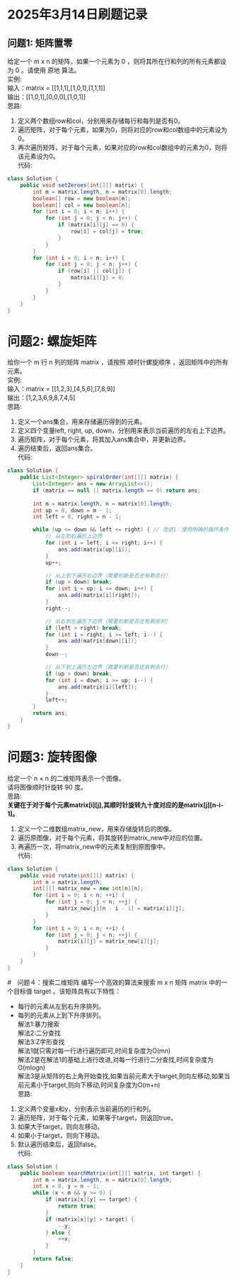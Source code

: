 # 2025年3月14日刷题记录
## 问题1: 矩阵置零
给定一个 m x n 的矩阵，如果一个元素为 0 ，则将其所在行和列的所有元素都设为 0 。请使用 原地 算法。  
实例:  
输入：matrix = [[1,1,1],[1,0,1],[1,1,1]]  
输出：[[1,0,1],[0,0,0],[1,0,1]]  
思路:  
1. 定义两个数组row和col，分别用来存储每行和每列是否有0。  
2. 遍历矩阵，对于每个元素，如果为0，则将对应的row和col数组中的元素设为0。  
3. 再次遍历矩阵，对于每个元素，如果对应的row和col数组中的元素为0，则将该元素设为0。  
代码:  
```java
class Solution {
    public void setZeroes(int[][] matrix) {
        int m = matrix.length, n = matrix[0].length;
        boolean[] row = new boolean[m];
        boolean[] col = new boolean[n];
        for (int i = 0; i < m; i++) {
            for (int j = 0; j < n; j++) {
                if (matrix[i][j] == 0) {
                    row[i] = col[j] = true;
                }
            }
        }
        for (int i = 0; i < m; i++) {
            for (int j = 0; j < n; j++) {
                if (row[i] || col[j]) {
                    matrix[i][j] = 0;
                }
            }
        }
    }
}
```
# 问题2: 螺旋矩阵  
给你一个 m 行 n 列的矩阵 matrix ，请按照 顺时针螺旋顺序 ，返回矩阵中的所有元素。  
实例:  
输入：matrix = [[1,2,3],[4,5,6],[7,8,9]]  
输出：[1,2,3,6,9,8,7,4,5]  
思路:  
1. 定义一个ans集合，用来存储遍历得到的元素。  
2. 定义四个变量left, right, up, down，分别用来表示当前遍历的左右上下边界。  
3. 遍历矩阵，对于每个元素，将其加入ans集合中，并更新边界。  
4. 遍历结束后，返回ans集合。  
代码:
```java
class Solution {
    public List<Integer> spiralOrder(int[][] matrix) {
        List<Integer> ans = new ArrayList<>();
        if (matrix == null || matrix.length == 0) return ans;
        
        int m = matrix.length, n = matrix[0].length;
        int up = 0, down = m - 1;
        int left = 0, right = n - 1;

        while (up <= down && left <= right) { // 改进1：使用明确的循环条件
            // 从左到右遍历上边界
            for (int i = left; i <= right; i++) {
                ans.add(matrix[up][i]);
            }
            up++;

            // 从上到下遍历右边界（需要判断是否还有剩余行）
            if (up > down) break;
            for (int i = up; i <= down; i++) {
                ans.add(matrix[i][right]);
            }
            right--;

            // 从右到左遍历下边界（需要判断是否还有剩余列）
            if (left > right) break;
            for (int i = right; i >= left; i--) {
                ans.add(matrix[down][i]);
            }
            down--;

            // 从下到上遍历左边界（需要判断是否还有剩余行）
            if (up > down) break;
            for (int i = down; i >= up; i--) {
                ans.add(matrix[i][left]);
            }
            left++;
        }
        return ans;
    }
}
```

# 问题3: 旋转图像
给定一个 n × n 的二维矩阵表示一个图像。  
请将图像顺时针旋转 90 度。  
思路:  
**关键在于对于每个元素matrix[i][j],其顺时针旋转九十度对应的是matrix[j][n-i-1]。**  
1. 定义一个二维数组matrix_new，用来存储旋转后的图像。  
2. 遍历原图像，对于每个元素，将其旋转到matrix_new中对应的位置。  
3. 再遍历一次，将matrix_new中的元素复制到原图像中。  
代码:  
```java
class Solution {
    public void rotate(int[][] matrix) {
        int n = matrix.length;
        int[][] matrix_new = new int[n][n];
        for (int i = 0; i < n; ++i) {
            for (int j = 0; j < n; ++j) {
                matrix_new[j][n - i - 1] = matrix[i][j];
            }
        }
        for (int i = 0; i < n; ++i) {
            for (int j = 0; j < n; ++j) {
                matrix[i][j] = matrix_new[i][j];
            }
        }
    }
}
```
#　问题４：搜索二维矩阵
编写一个高效的算法来搜索 m x n 矩阵 matrix 中的一个目标值 target 。该矩阵具有以下特性：  
- 每行的元素从左到右升序排列。  
- 每列的元素从上到下升序排列。  
解法1:暴力搜索  
解法2:二分查找  
解法3:Z字形查找  
解法1就只需对每一行进行遍历即可,时间复杂度为O(mn)  
解法2是在解法1的基础上进行改进,对每一行进行二分查找,时间复杂度为O(mlogn)  
解法3是从矩阵的右上角开始查找,如果当前元素大于target,则向左移动,如果当前元素小于target,则向下移动,时间复杂度为O(m+n)  
思路:  
1. 定义两个变量x和y，分别表示当前遍历的行和列。  
2. 遍历矩阵，对于每个元素，如果等于target，则返回true。  
3. 如果大于target，则向左移动。  
4. 如果小于target，则向下移动。  
5. 默认遍历结束后，返回false。  
代码: 
```java
class Solution {
    public boolean searchMatrix(int[][] matrix, int target) {
        int m = matrix.length, n = matrix[0].length;
        int x = 0, y = n - 1;
        while (x < m && y >= 0) {
            if (matrix[x][y] == target) {
                return true;
            }
            if (matrix[x][y] > target) {
                --y;
            } else {
                ++x;
            }
        }
        return false;
    }
}
```